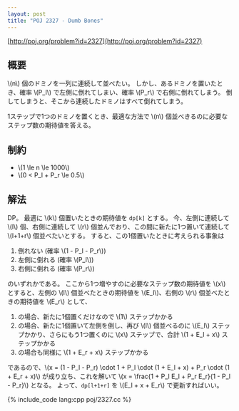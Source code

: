 ```yaml
---
layout: post
title: "POJ 2327 - Dumb Bones"
---
```

[http://poj.org/problem?id=2327](http://poj.org/problem?id=2327)

## 概要
\\(n\\) 個のドミノを一列に連続して並べたい。
しかし、あるドミノを置いたとき、確率 \\(P\_l\\) で左側に倒れてしまい、確率 \\(P\_r\\) で右側に倒れてしまう。
倒してしまうと、そこから連続したドミノはすべて倒れてしまう。

1ステップで1つのドミノを置くとき、最適な方法で \\(n\\) 個並べきるのに必要なステップ数の期待値を答える。

## 制約
- \\(1 \\le n \\le 1000\\)
- \\(0 < P\_l + P\_r \\le 0.5\\)

## 解法
DP。
最適に \\(k\\) 個置いたときの期待値を `dp[k]` とする。
今、左側に連続して \\(l\\) 個、右側に連続して \\(r\\) 個並んでおり、この間に新たに1つ置いて連続して \\(l+1+r\\) 個並べたいとする。
すると、この1個置いたときに考えられる事象は

1. 倒れない (確率 \\(1 - P\_l - P\_r\\))
2. 左側に倒れる (確率 \\(P\_l\\))
3. 右側に倒れる (確率 \\(P\_r\\))

のいずれかである。
ここから1つ増やすのに必要なステップ数の期待値を \\(x\\) とすると、左側の \\(l\\) 個並べたときの期待値を \\(E\_l\\)、右側の \\(r\\) 個並べたときの期待値を \\(E\_r\\) として、

1. の場合、新たに1個置くだけなので \\(1\\) ステップかかる
2. の場合、新たに1個置いて左側を倒し、再び \\(l\\) 個並べるのに \\(E\_l\\) ステップかかり、さらにもう1つ置くのに \\(x\\) ステップで、合計 \\(1 + E\_l + x\\) ステップかかる
3. の場合も同様に \\(1 + E\_r + x\\) ステップかかる

であるので、\\(x = (1 - P\_l - P\_r) \\cdot 1 + P\_l \\cdot (1 + E\_l + x) + P\_r \\cdot (1 + E\_r + x)\\) が成り立ち、これを解いて \\(x = \\frac{1 + P\_l E\_l + P\_r E\_r}{1 - P\_l - P\_r}\\) となる。
よって、`dp[l+1+r]` を \\(E\_l + x + E\_r\\) で更新すればいい。

{% include_code lang:cpp poj/2327.cc %}
